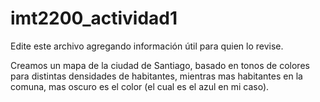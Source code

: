 # imt2200_actividad1
Edite este archivo agregando información útil para quien lo revise.

Creamos un mapa de la ciudad de Santiago, basado en tonos de colores para distintas densidades de habitantes, mientras mas habitantes en la comuna, mas oscuro es el color (el cual es el azul en mi caso).